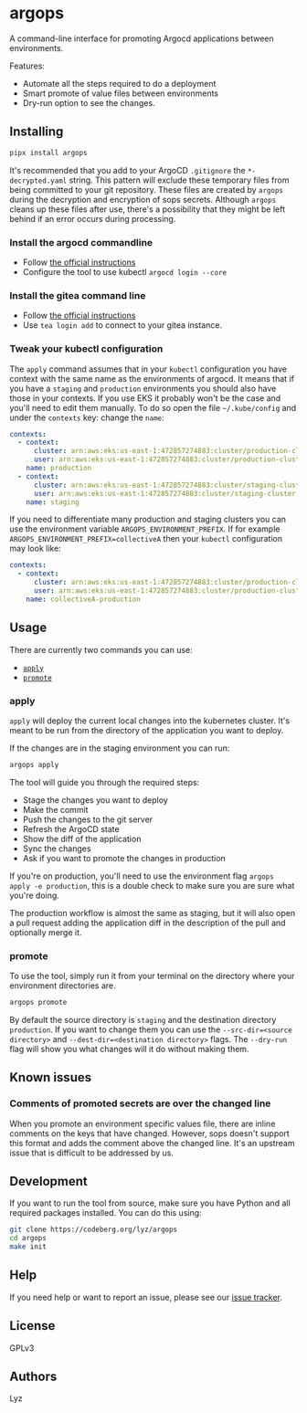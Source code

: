 # argops

A command-line interface for promoting Argocd applications between environments.

Features:

- Automate all the steps required to do a deployment
- Smart promote of value files between environments
- Dry-run option to see the changes.

## Installing

```bash
pipx install argops
```

It's recommended that you add to your ArgoCD `.gitignore` the `*-decrypted.yaml` string. This pattern will exclude these temporary files from being committed to your git repository. These files are created by `argops` during the decryption and encryption of sops secrets. Although `argops` cleans up these files after use, there's a possibility that they might be left behind if an error occurs during processing.

### Install the argocd commandline

- Follow [the official instructions](https://argo-cd.readthedocs.io/en/stable/cli_installation/)
- Configure the tool to use kubectl `argocd login --core`

### Install the gitea command line

- Follow [the official instructions](https://gitea.com/gitea/tea#installation)
- Use `tea login add` to connect to your gitea instance.

### Tweak your kubectl configuration

The `apply` command assumes that in your `kubectl` configuration you have context with the same name as the environments of argocd. It means that if you have a `staging` and `production` environments you should also have those in your contexts. If you use EKS it probably won't be the case and you'll need to edit them manually. To do so open the file `~/.kube/config` and under the `contexts` key: change the `name`:

```yaml
contexts:
  - context:
      cluster: arn:aws:eks:us-east-1:472857274883:cluster/production-cluster
      user: arn:aws:eks:us-east-1:472857274883:cluster/production-cluster
    name: production
  - context:
      cluster: arn:aws:eks:us-east-1:472857274883:cluster/staging-cluster
      user: arn:aws:eks:us-east-1:472857274883:cluster/staging-cluster
    name: staging
```

If you need to differentiate many production and staging clusters you can use the environment variable `ARGOPS_ENVIRONMENT_PREFIX`. If for example `ARGOPS_ENVIRONMENT_PREFIX=collectiveA` then your `kubectl` configuration may look like:

```yaml
contexts:
  - context:
      cluster: arn:aws:eks:us-east-1:472857274883:cluster/production-cluster
      user: arn:aws:eks:us-east-1:472857274883:cluster/production-cluster
    name: collectiveA-production
```

## Usage

There are currently two commands you can use:

- [`apply`](#apply)
- [`promote`](#promote)

### apply

`apply` will deploy the current local changes into the kubernetes cluster. It's meant to be run from the directory of the application you want to deploy.

If the changes are in the staging environment you can run:

```bash
argops apply
```

The tool will guide you through the required steps:

- Stage the changes you want to deploy
- Make the commit
- Push the changes to the git server
- Refresh the ArgoCD state
- Show the diff of the application
- Sync the changes
- Ask if you want to promote the changes in production

If you're on production, you'll need to use the environment flag `argops apply -e production`, this is a double check to make sure you are sure what you're doing.

The production workflow is almost the same as staging, but it will also open a pull request adding the application diff in the description of the pull and optionally merge it.

### promote

To use the tool, simply run it from your terminal on the directory where your environment directories are.

```bash
argops promote
```

By default the source directory is `staging` and the destination directory `production`. If you want to change them you can use the `--src-dir=<source directory>` and `--dest-dir=<destination directory>` flags. The `--dry-run` flag will show you what changes will it do without making them.

## Known issues

### Comments of promoted secrets are over the changed line

When you promote an environment specific values file, there are inline comments on the keys that have changed. However, sops doesn't support this format and adds the comment above the changed line. It's an upstream issue that is difficult to be addressed by us.

## Development

If you want to run the tool from source, make sure you have Python and all required packages installed. You can do this using:

```bash
git clone https://codeberg.org/lyz/argops
cd argops
make init
```

## Help

If you need help or want to report an issue, please see our [issue tracker](https://codeberg.org/lyz/argops/issues).

## License

GPLv3

## Authors

Lyz
